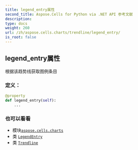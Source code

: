 ```yaml
---
title: legend_entry属性
second_title: Aspose.Cells for Python via .NET API 参考文献
description:
type: docs
weight: 260
url: /zh/aspose.cells.charts/trendline/legend_entry/
is_root: false
---
```

## legend_entry属性

根据该趋势线获取图例条目
### 定义：
```python
@property
def legend_entry(self):
    ...
```

### 也可以看看
* 模块[`aspose.cells.charts`](../../)
* 类 [`LegendEntry`](/cells/python-net/zh/aspose.cells.charts/legendentry)
* 类 [`Trendline`](/cells/python-net/zh/aspose.cells.charts/trendline)
